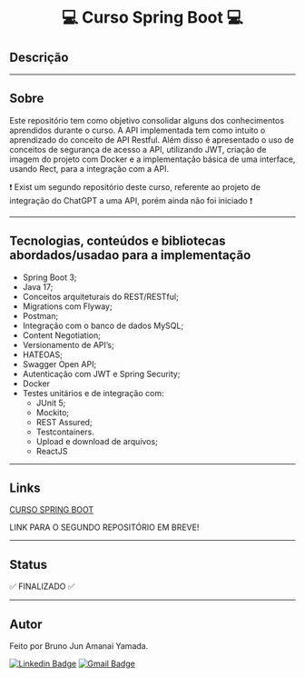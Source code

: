 <h1 align="center"> 💻 Curso Spring Boot 💻 </h1>

## Descrição



***

## Sobre

Este repositório tem como objetivo consolidar alguns dos conhecimentos aprendidos durante o curso. A API implementada tem como intuito o aprendizado do conceito de API Restful. Além disso é apresentado o uso de conceitos de segurança de acesso a API, utilizando JWT, criação de imagem do projeto com Docker e a implementação básica de uma interface, usando Rect, para a integração com a API.

:exclamation: Exist um segundo repositório deste curso, referente ao projeto de integração do ChatGPT a uma API, porém ainda não foi iniciado :exclamation:

***

## Tecnologias, conteúdos e bibliotecas abordados/usadao para a implementação

* Spring Boot 3;
* Java 17;
* Conceitos arquiteturais do REST/RESTful;
* Migrations com Flyway;
* Postman;
* Integração com o banco de dados MySQL;
* Content Negotiation;
* Versionamento de API’s;
* HATEOAS;
* Swagger Open API;
* Autenticação com JWT e Spring Security;
* Docker
* Testes unitários e de integração com:
    * JUnit 5;
    * Mockito;
    * REST Assured;
    * Testcontainers.
    * Upload e download de arquivos;
    * ReactJS

***

## Links

<a href = "https://www.udemy.com/course/restful-apis-do-0-a-nuvem-com-springboot-e-docker/"> CURSO SPRING BOOT </a>

LINK PARA O SEGUNDO REPOSITÓRIO EM BREVE!

***

## Status

:white_check_mark: FINALIZADO :white_check_mark:

***

## Autor

Feito por Bruno Jun Amanai Yamada.

[![Linkedin Badge](https://img.shields.io/badge/-BrunoJun-blue?style=flat-square&logo=Linkedin&logoColor=white&link=https://www.linkedin.com/in/brunojun//)](https://www.linkedin.com/in/brunojun/) [![Gmail Badge](https://img.shields.io/badge/-brunojun7@gmail.com-c14438?style=flat-square&logo=Gmail&logoColor=white&link=mailto:brunojun7@gmail.com)](mailto:brunojun7@gmail.com)